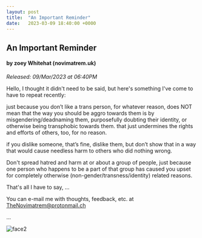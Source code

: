 ```yaml
---
layout: post
title:  "An Important Reminder"
date:   2023-03-09 18:40:00 +0000
---
```

## An Important Reminder
#### by zoey Whitehat (novimatrem.uk)
*Released: 09/Mar/2023 at 06:40PM*

Hello, I thought it didn't need to be said, but here's something I've come to have to repeat recently:

just because you don’t like a trans person, for whatever reason, does NOT mean that the way you should be aggro towards them is by misgendering/deadnaming them, purposefully doubting their identity, or otherwise being transphobic towards them. that just undermines the rights and efforts of others, too, for no reason.

if you dislike someone, that’s fine, dislike them, but don’t show that in a way that would cause needless harm to others who did nothing wrong.

Don't spread hatred and harm at or about a group of people, just because one person who happens to be a part of that group has caused you upset for completely otherwise (non-gender/transness/identity) related reasons.

That's all I have to say,
...

You can e-mail me with thoughts, feedback, etc. at [TheNovimatrem@protonmail.ch](mailto:TheNovimatrem@protonmail.ch)

...

![face2](https://gitlab.com/Novimatrem/blog/-/raw/master/face2.png)

